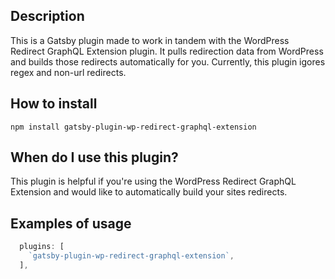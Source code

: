 ## Description
This is a Gatsby plugin made to work in tandem with the WordPress Redirect GraphQL Extension plugin. It pulls redirection data from WordPress and builds those redirects automatically for you. Currently, this plugin igores regex and non-url redirects.

## How to install
`npm install gatsby-plugin-wp-redirect-graphql-extension`
## When do I use this plugin?
This plugin is helpful if you're using the WordPress Redirect GraphQL Extension and would like to automatically build your sites redirects.
## Examples of usage
```javascript
  plugins: [
    `gatsby-plugin-wp-redirect-graphql-extension`,
  ],
```